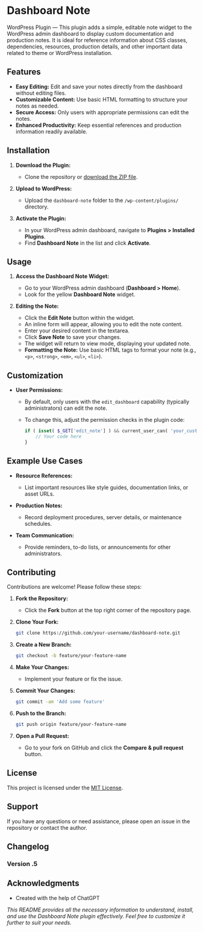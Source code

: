 # Dashboard Note
WordPress Plugin — This plugin adds a simple, editable note widget to the WordPress admin dashboard to display custom documentation and production notes. It is ideal for reference information about CSS classes, dependencies, resources, production details, and other important data related to theme or WordPress installation.

## Features

- **Easy Editing:** Edit and save your notes directly from the dashboard without editing files.
- **Customizable Content:** Use basic HTML formatting to structure your notes as needed.
- **Secure Access:** Only users with appropriate permissions can edit the notes.
- **Enhanced Productivity:** Keep essential references and production information readily available.

## Installation

1. **Download the Plugin:**

   - Clone the repository or [download the ZIP file](#).

2. **Upload to WordPress:**

   - Upload the `dashboard-note` folder to the `/wp-content/plugins/` directory.

3. **Activate the Plugin:**

   - In your WordPress admin dashboard, navigate to **Plugins > Installed Plugins**.
   - Find **Dashboard Note** in the list and click **Activate**.

## Usage

1. **Access the Dashboard Note Widget:**

   - Go to your WordPress admin dashboard (**Dashboard > Home**).
   - Look for the yellow **Dashboard Note** widget.

2. **Editing the Note:**

   - Click the **Edit Note** button within the widget.
   - An inline form will appear, allowing you to edit the note content.
   - Enter your desired content in the textarea.
   - Click **Save Note** to save your changes.
   - The widget will return to view mode, displaying your updated note.
   - **Formatting the Note:** Use basic HTML tags to format your note (e.g., `<p>`, `<strong>`, `<em>`, `<ul>`, `<li>`).

## Customization

- **User Permissions:**

  - By default, only users with the `edit_dashboard` capability (typically administrators) can edit the note.
  - To change this, adjust the permission checks in the plugin code:

    ```php
    if ( isset( $_GET['edit_note'] ) && current_user_can( 'your_custom_capability' ) ) {
        // Your code here
    }
    ```


## Example Use Cases

- **Resource References:**

  - List important resources like style guides, documentation links, or asset URLs.

- **Production Notes:**

  - Record deployment procedures, server details, or maintenance schedules.

- **Team Communication:**

  - Provide reminders, to-do lists, or announcements for other administrators.

## Contributing

Contributions are welcome! Please follow these steps:

1. **Fork the Repository:**

   - Click the **Fork** button at the top right corner of the repository page.

2. **Clone Your Fork:**

   ```bash
   git clone https://github.com/your-username/dashboard-note.git
   ```

3. **Create a New Branch:**

   ```bash
   git checkout -b feature/your-feature-name
   ```

4. **Make Your Changes:**

   - Implement your feature or fix the issue.

5. **Commit Your Changes:**

   ```bash
   git commit -am 'Add some feature'
   ```

6. **Push to the Branch:**

   ```bash
   git push origin feature/your-feature-name
   ```

7. **Open a Pull Request:**

   - Go to your fork on GitHub and click the **Compare & pull request** button.

## License

This project is licensed under the [MIT License](LICENSE).

## Support

If you have any questions or need assistance, please open an issue in the repository or contact the author.

## Changelog

### Version .5

## Acknowledgments

- Created with the help of ChatGPT 


*This README provides all the necessary information to understand, install, and use the Dashboard Note plugin effectively. Feel free to customize it further to suit your needs.*
